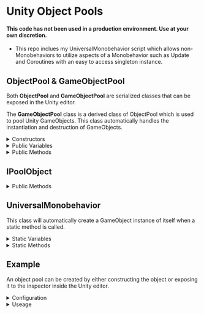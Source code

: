 # Unity Object Pools

#### **This code has not been used in a production environment. Use at your own discretion.**

- This repo inclues my UniversalMonobehavior script which allows non-Monobehaviors to utilize aspects of a Monobehavior such as Update and Coroutines with an easy to access singleton instance.

## ObjectPool & GameObjectPool
Both **ObjectPool** and **GameObjectPool** are serialized classes that can be exposed in the Unity editor.

The **GameObjectPool** class is a derived class of ObjectPool<T> which is used to pool Unity GameObjects. This class automatically handles the instantiation and destruction of GameObjects. 
<details>
  <summary>Constructors</summary>
  
  
  #### Generic
  ```c#
  new ObjectPool<T>( Action<IPoolObject> aContruct = null );
  ```
  ```c#
  new ObjectPool<T>( int aMaxObjects, float aDestroyIdleWaitTimeInSeconds, 
                     Action<IPoolObject> aConstruct = null );
  ```
  ```c#
  new ObjectPool<T>( int aMaxObjects, float aDestroyIdleWaitTimeInSeconds,
                     float aUpdateIntervalInSeconds, float aActiveLifetimeInSeconds, 
                     bool aDestroyIdle, bool aIsOpenPool,
                     PoolType aPoolType = PoolType.Recycle,
                     UpdateMode aUpdateMode = UpdateMode.Interval,
                     Action<IPoolObject> aConstruct = null );
  ````
  #### GameObject
  ```c#
  new GameObjectPool( GameObject aPrefab, ConstructObject aContruct = null );
  ```
  ```c#
  new GameObjectPool( GameObject aPrefab, int aMaxObjects, 
                      float aDestroyIdleWaitTimeInSeconds, 
                      Action<IPoolObject> aConstruct = null );
  ```
  ```c#
  new GameObjectPool( GameObject aPrefab, int aMaxObjects, float aDestroyIdleWaitTimeInSeconds,
                      float aUpdateIntervalInSeconds, float aActiveLifetimeInSeconds, 
                      bool aDestroyIdle, bool aIsOpenPool,
                      PoolType aPoolType = PoolType.Recycle,
                      UpdateMode aUpdateMode = UpdateMode.Interval,
                      Action<IPoolObject> aConstruct = null );
````
</details>

<details>
  <summary>Public Variables</summary>
  
  Type | Name | Summary
  ---- | ---- | -------
  System.Action\<T\> | StartAction | An action to perform on an object before it becomes active.
  System.Action\<T\> | ReturnAction | An action to perform on an object before it returns to the pool.
  System.Action\<T\> | RemoveAction | An action to perform on an object before it is removed from the pool.
  System.Action\<T\> | DestroyAction | An action to perform on an object before it gets destroyed.
  int | maxObjects | The max number of objects allowed in the pool at a given time.
  int | idleDontDestroy | The number of idle object to ignore destorying even after the idle wait time has passed.
  float | destroyIdleWaitTimeInSeconds | How long to wait before destroying an idle object.
  float | activeLifetimeInSeconds | The lifetime of an active object in seconds before it is automatically returned to the pool. <br> A value less than zero will not automatically return objects to the pool.
  float | updateIntervalInSeconds | How often to update the pool in seconds if the update mode is set to "Interval". <br>Longer times between intervals may improve performance.
  bool | destroyIdle | Should the pool destroy idle objects? <br>If false, destroyIdleWaitTimeInSeconds is ignored.
  bool | isOpenPool | Can objects not belonging to this pool be returned to this pool? <br>If false, foreign objects returned to this pool will be redirected to their associated pool instead.
  PoolType(enum) | poolType | Recycle = Reuse objects while they are still active if pool is full,<br>Overflow = Create temporary objects that get destroyed upon return if pool is full.
  UpdateMode(enum) | updateMode | Interval = Update the pool using a pre-defined interval.<br>Constant = Update the pool every frame.<br>None = Do not update the pool.
  UpdateType(enum) | updateType | Update = Update the pool Unity's Update method.<br>FixedUpdate = Update the pool Unity's FixedUpdate method.<br>LateUpdate = Update the pool using Unity's LateUpdate method.
  Transform | parentObject | The transform of a GameObject to parent pooled objects to.<br>**\*GameObjectPool Only.**
   </details>

<details>
  <summary>Public Methods</summary>
  
  Return Type | Method | Summary
  ----------- | ------ | -------
  IPoolObject | RequestObject() | Retrieves an object from the pool To be used.
  void | ReturnToPool(IPoolObject) | Returns an object to the pool.
  void | SetConstructor(System.Action\<IPoolObject\>) | Sets the constructon action for objects upon creation.
  void | SetPrefab(GameObject) | Sets the prefab used to create new objects in the pool<br> **\*GameObjectPool Only.**
 </details>
  
## IPoolObject
<details>
  <summary>Public Methods</summary>
  
  Return Type | Method | Summary
  ----------- | ------ | -------
  PoolPayload | GetPayload() | Returns a struct containing the pooled object and its associated pool.
  T | GetObject() | Returns the pool object.
  ObjectPool<T> | GetPool() | Returns the pool the object belongs to.
  ObjectStatus(enum) | GetStatus() | Returns the status of the pooled object.
  float | GetActiveStartTime() | Returns the Time.realTimeSinceStartup of when the pooled object last became active.
  float | GetIdleStartTime() | Gets the Time.realTimeSinceStartup of when the pooled object last became idle.
  void | ReturnToPool() | Returns the object to its associated pool.
 </details>
  
## UniversalMonobehavior
  This class will automatically create a GameObject instance of itself when a static method is called.
  
  <details>
  <summary>Static Variables</summary>
  
  Type | Name | Summary
  ---- | ---- | -------
  UniversalMonobehavior | Instance | A singleton instance of this class that persists between scenes.
 </details>
  
  <details>
  <summary>Static Methods</summary>
  
  Return Type | Method | Summary
  ----------- | ------ | -------
  bool | AddToUpdate(System.Action) | Adds an action to be called in Unity's Update method.<br>Returns if operation was successful.
  bool | AddToFixedUpdate(System.Action) | Adds an action to be called in Unity's FixedUpdate method.<br>Returns if operation was successful.
  bool | AddToLateUpdate(System.Action) | Adds an action to be called in Unity's LateUpdate method.<br>Returns if operation was successful.
  bool | RemoveFromUpdate(System.Action) | Removes an action set to be called in Unity's Update method.<br>Returns if operation was successful.
  bool | RemoveFromFixedUpdate(System.Action) | Removes an action set to be called in Unity's FixedUpdate method.<br>Returns if operation was successful.
  bool | RemoveFromLateUpdate(System.Action) | Removes an action set to be called in Unity's LateUpdate method.<br>Returns if operation was successful.
 </details>
  
## Example
An object pool can be created by either constructing the object or exposing it to the inspector inside the Unity editor.

<details>
  <summary>Configuration</summary>
  
  Because all objects created in the pool use their parameterless constructor and some objects need additional configuration when created, a constructor callback can be set. This callback runs after an object is created and functions like a regualr constructor to remedy this limitation. 

For example, this pool handles bullet GameObjects. Each bullet needs a reference to its PoolObject interface. This could be set when the object is requested, but for efficiency, the reference can be set once, when the bullet is created inside the constructor callback.
```C#
_pool.SetConstructor( ( lObj ) => {
  lObj.GetObject().GetComponent<SpawnObject>().Initialize( lObj );
} );
```
  
Aside from the configuration variables avalible in the constructor and editor fields, the object pools also have callback methods that run when an object is requested, returned, removed, and deleted.
These can be useful if an object needs additional setup during each step of its life.

For example, this pool handles bullets which need to be enabled/disabled and moved to a specified location when retrieved and returned to and from the pool.
```C#
 _pool.StartAction = ( obj ) => {
    obj.transform.position = transform.position + Vector3.up;
    obj.SetActive( true );
};

_pool.ReturnAction = ( obj ) => {
    obj.transform.position = transform.position;
    obj.SetActive( false );
};
```
</details>
  
<details>
  <summary>Useage</summary>
  
</details>

